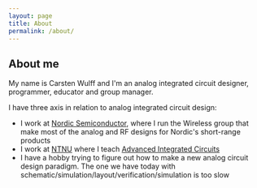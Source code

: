 ```yaml
---
layout: page
title: About
permalink: /about/
---
```


## About me
My name is Carsten Wulff and I'm an analog integrated circuit designer, programmer, educator and group
manager.

I have three axis in relation to analog integrated circuit design:

- I work at [Nordic Semiconductor](https://www.nordicsemi.com), where I run the Wireless group that make most
  of the analog and RF designs for Nordic's short-range products
- I work at [NTNU](https://ntnu.no) where I teach [Advanced Integrated
  Circuits](https://www.ntnu.edu/studies/courses/TFE4188#tab=omEmnet)
- I have a hobby trying to figure out how to make a new analog circuit design
  paradigm. The one we have today with
  schematic/simulation/layout/verification/simulation is too slow
